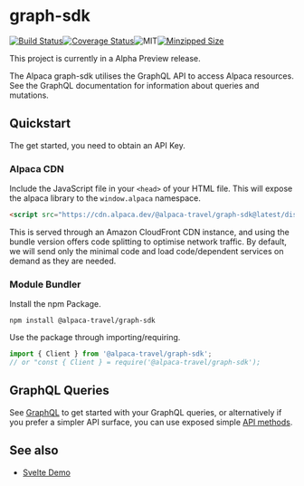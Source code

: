 # graph-sdk

[![Build Status](https://travis-ci.com/AlpacaTravel/graph-sdk.svg?branch=master)](https://travis-ci.com/AlpacaTravel/graph-sdk)[![Coverage Status](https://coveralls.io/repos/github/AlpacaTravel/graph-sdk/badge.svg?branch=master)](https://coveralls.io/github/AlpacaTravel/graph-sdk?branch=master)![MIT](https://img.shields.io/npm/l/@alpaca-travel/graph-sdk)[![Minzipped Size](https://bundlephobia.com/result?p=@alpaca-travel/graph-sdk)](https://badgen.net/bundlephobia/minzip/@alpaca-travel/graph-sdk)

This project is currently in a Alpha Preview release.

The Alpaca graph-sdk utilises the GraphQL API to access Alpaca resources. See the GraphQL documentation for information about queries and mutations.

## Quickstart

The get started, you need to obtain an API Key.

### Alpaca CDN

Include the JavaScript file in your `<head>` of your HTML file. This will expose the alpaca library to the `window.alpaca` namespace.

```html
<script src="https://cdn.alpaca.dev/@alpaca-travel/graph-sdk@latest/dist/bundle.js"></script>
```

This is served through an Amazon CloudFront CDN instance, and using the bundle version offers
code splitting to optimise network traffic. By default, we will send only the minimal code and load code/dependent services on demand as they are needed.

### Module Bundler

Install the npm Package.

```shell
npm install @alpaca-travel/graph-sdk
```

Use the package through importing/requiring.

```javascript
import { Client } from '@alpaca-travel/graph-sdk';
// or "const { Client } = require('@alpaca-travel/graph-sdk');
```

## GraphQL Queries

See [GraphQL](https://github.com/AlpacaTravel/graph-sdk/tree/master/docs/graphql.md) to get started with your GraphQL queries, or alternatively if you prefer a simpler API surface, you can use exposed simple [API methods](https://github.com/AlpacaTravel/graph-sdk/blob/master/docs/methods.md).

## See also

- [Svelte Demo](https://github.com/AlpacaTravel/graph-sdk-svelte-demo)
